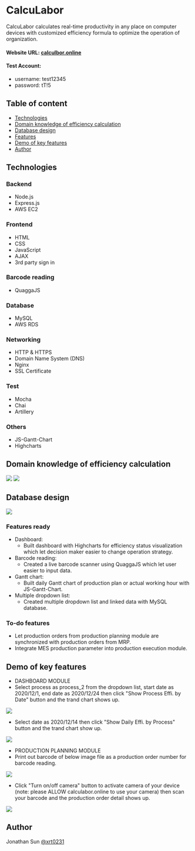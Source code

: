 # CalcuLabor

CalcuLabor calculates real-time productivity in any place on computer devices with customized efficiency
formula to optimize the operation of organization.

#### Website URL: [calculbor.online](https://calculabor.online/)

#### Test Account:
  - username: test12345
  - password: tT!5

## Table of content
* [Technologies](#technologies)
* [Domain knowledge of efficiency calculation](#Domain-knowledge-of-efficiency-calculation)
* [Database design](#database-design)
* [Features](#features-ready)
* [Demo of key features](#demo-of-key-features)
* [Author](#author)


## Technologies

### Backend

* Node.js
* Express.js
* AWS EC2

### Frontend

* HTML
* CSS
* JavaScript
* AJAX
* 3rd party sign in

### Barcode reading
* QuaggaJS

### Database

* MySQL
* AWS RDS

### Networking

* HTTP & HTTPS
* Domain Name System (DNS)
* Nginx
* SSL Certificate

### Test

* Mocha
* Chai
* Artillery

### Others

* JS-Gantt-Chart
* Highcharts

## Domain knowledge of efficiency calculation
<img src="/public/logo/PPH.PNG">
<img src="/public/logo/EFFI.PNG">

## Database design
<img src="/public/logo/erDiagram.JPG">

### Features ready
* Dashboard: 
  * Built dashboard with Highcharts for efficiency status visualization which let decision maker easier to change operation strategy.
* Barcode reading:
  * Created a live barcode scanner using QuaggaJS which let user easier to input data.
* Gantt chart:
  * Built daily Gantt chart of production plan or actual working hour with JS-Gantt-Chart.
* Multiple dropdown list:
  * Created multiple dropdown list and linked data with MySQL database.

### To-do features
* Let production orders from production planning module are synchronized with production orders from MRP. 
* Integrate MES production parameter into production execution module.

## Demo of key features
* DASHBOARD MODULE
* Select process as process_2 from the dropdown list, start date as 2020/12/1, end date as 2020/12/24 then click "Show Process Effi. by Date" button and the trand chart shows up.
<img src="/public/logo/dash1.gif">

* Select date as 2020/12/14 then click "Show Daily Effi. by Process" button and the trand chart show up.
<img src="/public/logo/dash2.gif">

* PRODUCTION PLANNING MODULE
* Print out barcode of below image file as a production order number for barcode reading.
<img src="/public/logo/2012280001.png">

* Click "Turn on/off camera" button to activate camera of your device (note: please ALLOW calculabor.online to use your camera) then scan your barcode and the production order detail shows up.
<img src="/public/logo/scan1.gif">

## Author
Jonathan Sun [@xrt0231](https://github.com/xrt0231)